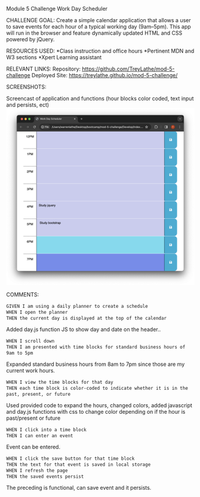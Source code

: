 Module 5 Challenge
Work Day Scheduler

CHALLENGE GOAL:
Create a simple calendar application that allows a user to save events for each hour of a typical working day (9am–5pm). This app will run in the browser and feature dynamically updated HTML and CSS powered by jQuery.

RESOURCES USED:
*Class instruction and office hours
*Pertinent MDN and W3 sections
*Xpert Learning assistant 

RELEVANT LINKS:
Repository: https://github.com/TreyLathe/mod-5-challenge
Deployed Site: https://treylathe.github.io/mod-5-challenge/

SCREENSHOTS:

Screencast of application and functions (hour blocks color coded, text input and persists, ect)
![screencast](Assets/mod6screenrecord.png)

COMMENTS:

    GIVEN I am using a daily planner to create a schedule
    WHEN I open the planner
    THEN the current day is displayed at the top of the calendar

Added day.js function JS to show day and date on the header.. 

    WHEN I scroll down
    THEN I am presented with time blocks for standard business hours of 9am to 5pm

Expanded standard business hours from 8am to 7pm since those are my current work hours.

    WHEN I view the time blocks for that day
    THEN each time block is color-coded to indicate whether it is in the past, present, or future

Used provided code to expand the hours, changed colors, added javascript and day.js functions with css to change color depending on if the hour is past/present or future

    WHEN I click into a time block
    THEN I can enter an event

Event can be entered.

    WHEN I click the save button for that time block
    THEN the text for that event is saved in local storage
    WHEN I refresh the page
    THEN the saved events persist

The preceding is functional, can save event and it persists.

